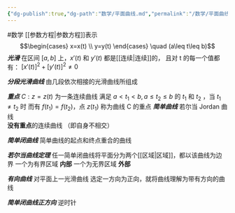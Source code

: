 ```yaml
---
{"dg-publish":true,"dg-path":"数学/平面曲线.md","permalink":"/数学/平面曲线/","dgPassFrontmatter":true,"noteIcon":"","created":"2024-05-21T15:20:28.181+08:00","updated":"2024-05-29T12:57:29.785+08:00"}
---
```


#数学 
[[参数方程\|参数方程]]表示
$$\begin{cases}
x=x(t) \\
y=y(t)
\end{cases} \quad (a\leq t\leq b)$$
***光滑***
在区间 $[a,b]$ 上，$x'(t)$ 和 $y'(t)$ 都是[[连续\|连续]]的，
且对 t 的每一个值都有： $[x'(t)]^{2}+[y'(t)]^{2}\neq 0$

***分段光滑曲线***
由几段依次相接的光滑曲线所组成

***重点***
$C: z=z(t)$ 为一条连续曲线
满足 $a<t_{1}<b,a\leq t_{2}\leq b$ 的 $t_{1}$ 和 $t_{2}$ ，当 $t_{1}\neq t_{2}$ 时
而有 $f(t_{1})=f(t_{2})$，点 $z(t_{1})$ 称为曲线 C 的重点
***简单曲线***
若尔当 Jordan 曲线  
**没有重点**的连续曲线
（即自身不相交）

***简单闭曲线***
简单曲线的起点和终点重合的曲线

***若尔当曲线定理***
任一简单闭曲线将平面分为两个[[区域\|区域]]，都以该曲线为边界
一个为有界区域      **内部**
一个为无界区域      **外部**

***有向曲线***
对平面上一光滑曲线
选定一方向为正向，就将曲线理解为带有方向的曲线

***简单闭曲线正方向***
逆时针

